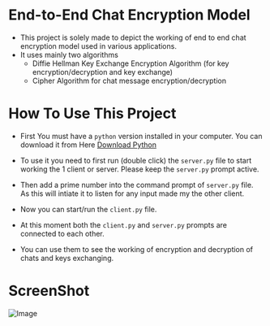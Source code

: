 # **End-to-End Chat Encryption Model**
- This project is solely made to depict the working of end to end chat encryption model used in various applications.
- It uses mainly two algorithms 
    - Diffie Hellman Key Exchange Encryption Algorithm (for key encryption/decryption and key exchange)
    - Cipher Algorithm for chat message encryption/decryption

# **How To Use This Project**
- First You must have a `python` version installed in your computer. You can download it from Here [Download Python](https://www.python.org/downloads/)

- To use it you need to first run (double click) the `server.py` file to start working the 1 client or server. Please keep the `server.py` prompt active.

- Then add a prime number into the command prompt of `server.py` file. As this will intiate it to listen for any input made my the other client.

- Now you can start/run the `client.py` file. 

- At this moment both the `client.py` and `server.py` prompts are connected to each other. 

- You can use them to see the working of encryption and decryption of chats and keys exchanging.

# **ScreenShot**
![Image](https://i.postimg.cc/YSQL936Q/Screenshot-6.png)
